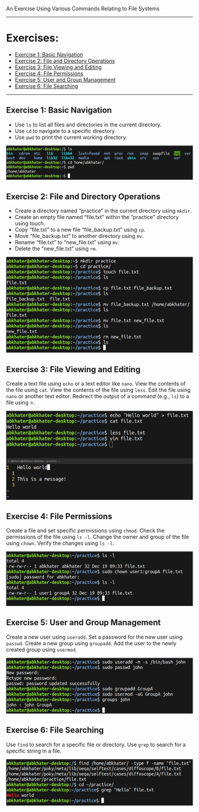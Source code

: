 An Exercise Using Various Commands Relating to File Systems

---

# Exercises:

- [Exercise 1: Basic Navigation](#exercise-1-basic-navigation)
- [Exercise 2: File and Directory Operations](#exercise-2-file-and-directory-operations)
- [Exercise 3: File Viewing and Editing](#exercise-3-file-viewing-and-editing)
- [Exercise 4: File Permissions](#exercise-4-file-permissions)
- [Exercise 5: User and Group Management](#exercise-5-user-and-group-management)
- [Exercise 6: File Searching](#exercise-6-file-searching)

---
## Exercise 1: Basic Navigation
- Use `ls` to list all files and directories in the current directory.
- Use `cd` to navigate to a specific directory.
- Use `pwd` to print the current working directory.

![Navigation.png](./images/navigation.png)

## Exercise 2: File and Directory Operations
- Create a directory named “practice” in the current directory using `mkdir`.
- Create an empty file named “file.txt” within the “practice” directory using touch.
- Copy “file.txt” to a new file “file_backup.txt” using `cp`.
- Move “file_backup.txt” to another directory using `mv`.
- Rename “file.txt” to “new_file.txt” using `mv`.
- Delete the “new_file.txt” using `rm`.

![file_dir_oper.png](./images/file_dir_oper.png)

## Exercise 3: File Viewing and Editing
Create a text file using `echo` or a text editor like `nano`. View the contents of the file using `cat`. View the contents of the file using `less`. Edit the file using `nano` or another text editor. Redirect the output of a command (e.g., `ls`) to a file using >.

![view_edit.png](./images/view_edit.png)

## Exercise 4: File Permissions
Create a file and set specific permissions using `chmod`. Check the permissions of the file using `ls -l`. Change the owner and group of the file using `chown`. Verify the changes using `ls -l`.

![file_permission.png](./images/file_permission.png)

## Exercise 5: User and Group Management
Create a new user using `useradd`. Set a password for the new user using `passwd`. Create a new group using `groupadd`. Add the user to the newly created group using `usermod`.

![user_group_management.png](./images/user_group_management.png)

## Exercise 6: File Searching
Use `find` to search for a specific file or directory. Use `grep` to search for a specific string in a file.

![file_searching.png](./images/file_searching.png)
